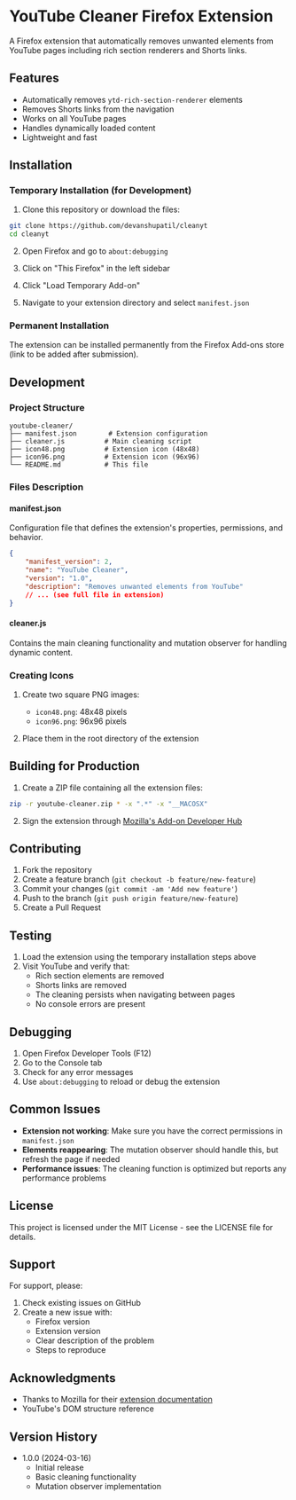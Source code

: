 # YouTube Cleaner Firefox Extension

A Firefox extension that automatically removes unwanted elements from YouTube pages including rich section renderers and Shorts links.

## Features

- Automatically removes `ytd-rich-section-renderer` elements
- Removes Shorts links from the navigation
- Works on all YouTube pages
- Handles dynamically loaded content
- Lightweight and fast

## Installation

### Temporary Installation (for Development)

1. Clone this repository or download the files:
```bash
git clone https://github.com/devanshupatil/cleanyt
cd cleanyt
```

2. Open Firefox and go to `about:debugging`

3. Click on "This Firefox" in the left sidebar

4. Click "Load Temporary Add-on"

5. Navigate to your extension directory and select `manifest.json`

### Permanent Installation

The extension can be installed permanently from the Firefox Add-ons store (link to be added after submission).

## Development

### Project Structure

```
youtube-cleaner/
├── manifest.json        # Extension configuration
├── cleaner.js          # Main cleaning script
├── icon48.png          # Extension icon (48x48)
├── icon96.png          # Extension icon (96x96)
└── README.md           # This file
```

### Files Description

#### manifest.json
Configuration file that defines the extension's properties, permissions, and behavior.

```json
{
    "manifest_version": 2,
    "name": "YouTube Cleaner",
    "version": "1.0",
    "description": "Removes unwanted elements from YouTube"
    // ... (see full file in extension)
}
```

#### cleaner.js
Contains the main cleaning functionality and mutation observer for handling dynamic content.

### Creating Icons

1. Create two square PNG images:
   - `icon48.png`: 48x48 pixels
   - `icon96.png`: 96x96 pixels

2. Place them in the root directory of the extension

## Building for Production

1. Create a ZIP file containing all the extension files:
```bash
zip -r youtube-cleaner.zip * -x ".*" -x "__MACOSX"
```

2. Sign the extension through [Mozilla's Add-on Developer Hub](https://addons.mozilla.org/developers/)

## Contributing

1. Fork the repository
2. Create a feature branch (`git checkout -b feature/new-feature`)
3. Commit your changes (`git commit -am 'Add new feature'`)
4. Push to the branch (`git push origin feature/new-feature`)
5. Create a Pull Request

## Testing

1. Load the extension using the temporary installation steps above
2. Visit YouTube and verify that:
   - Rich section elements are removed
   - Shorts links are removed
   - The cleaning persists when navigating between pages
   - No console errors are present

## Debugging

1. Open Firefox Developer Tools (F12)
2. Go to the Console tab
3. Check for any error messages
4. Use `about:debugging` to reload or debug the extension

## Common Issues

- **Extension not working**: Make sure you have the correct permissions in `manifest.json`
- **Elements reappearing**: The mutation observer should handle this, but refresh the page if needed
- **Performance issues**: The cleaning function is optimized but reports any performance problems

## License

This project is licensed under the MIT License - see the LICENSE file for details.

## Support

For support, please:
1. Check existing issues on GitHub
2. Create a new issue with:
   - Firefox version
   - Extension version
   - Clear description of the problem
   - Steps to reproduce

## Acknowledgments

- Thanks to Mozilla for their [extension documentation](https://developer.mozilla.org/en-US/docs/Mozilla/Add-ons)
- YouTube's DOM structure reference

## Version History

- 1.0.0 (2024-03-16)
  - Initial release
  - Basic cleaning functionality
  - Mutation observer implementation